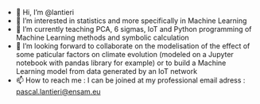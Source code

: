 - 👋 Hi, I’m @lantieri
- 👀 I’m interested in statistics and more specifically in Machine Learning
- 🌱 I’m currently teaching PCA, 6 sigmas, IoT and Python programming of Machine Learning methods and symbolic calculation
- 💞️ I’m looking forward to collaborate on the modelisation of the effect of some paticular factors on climate evolution (modeled on a Jupyter notebook with pandas library for example) or to build a Machine Learning model from data generated by an IoT network
- 📫 How to reach me : I can be joined at my professional email adress : pascal.lantieri@ensam.eu

<!---
lantieri/lantieri is a ✨ special ✨ repository because its `README.md` (this file) appears on your GitHub profile.
You can click the Preview link to take a look at your changes.
--->
